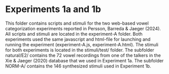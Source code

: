 # Experiments 1a and 1b
This folder contains scripts and stimuli for the two web-based vowel categorization experiments reported in Persson, Barreda & Jaeger (2024). All scripts and stimuli are located in the experiment-A folder.
Both experiments used the same javascript and html-file for launching and running the experiment (experiment-A.js, experiment-A.html).
The stimuli for both experiments is located in the stimuli/test/ folder. The subfolder natural/E2/ contains the 72 vowel recordings from one of the talkers in the Xie & Jaeger (2020) database that we used in Experiment 1a. The subfolder NORM-A/ contains the 146 synthesized stimuli used in Experiment 1b.
